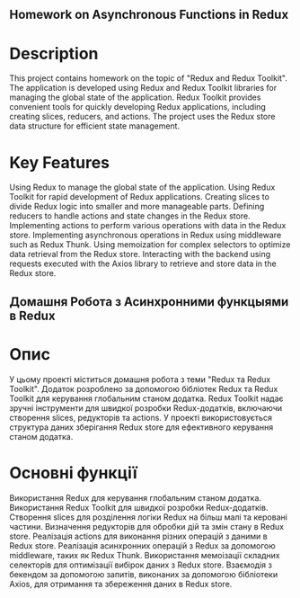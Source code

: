 ## Homework on Asynchronous Functions in Redux

# Description
This project contains homework on the topic of "Redux and Redux Toolkit". The application is developed using Redux and Redux Toolkit libraries for managing the global state of the application. Redux Toolkit provides convenient tools for quickly developing Redux applications, including creating slices, reducers, and actions. The project uses the Redux store data structure for efficient state management.

# Key Features

Using Redux to manage the global state of the application.
Using Redux Toolkit for rapid development of Redux applications.
Creating slices to divide Redux logic into smaller and more manageable parts.
Defining reducers to handle actions and state changes in the Redux store.
Implementing actions to perform various operations with data in the Redux store.
Implementing asynchronous operations in Redux using middleware such as Redux Thunk.
Using memoization for complex selectors to optimize data retrieval from the Redux store.
Interacting with the backend using requests executed with the Axios library to retrieve and store data in the Redux store.





## Домашня Робота з Асинхронними функцыями в Redux

# Опис

У цьому проекті міститься домашня робота з теми "Redux та Redux Toolkit". Додаток розроблено за допомогою бібліотек Redux та Redux Toolkit для керування глобальним станом додатка. Redux Toolkit надає зручні інструменти для швидкої розробки Redux-додатків, включаючи створення slices, редукторів та actions. У проекті використовується структура даних зберігання Redux store для ефективного керування станом додатка.

# Основні функції

Використання Redux для керування глобальним станом додатка.
Використання Redux Toolkit для швидкої розробки Redux-додатків.
Створення slices для розділення логіки Redux на більш малі та керовані частини.
Визначення редукторів для обробки дій та змін стану в Redux store.
Реалізація actions для виконання різних операцій з даними в Redux store.
Реалізація асинхронних операцій з Redux за допомогою middleware, таких як Redux Thunk.
Використання мемоізації складних селекторів для оптимізації вибірок даних з Redux store.
Взаємодія з бекендом за допомогою запитів, виконаних за допомогою бібліотеки Axios, для отримання та збереження даних в Redux store.